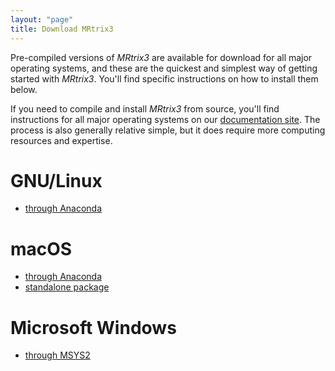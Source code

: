 ```yaml
---
layout: "page"
title: Download MRtrix3
---
```


Pre-compiled versions of *MRtrix3* are available for download for all major
operating systems, and these are the quickest and simplest way of getting
started with *MRtrix3*. You'll find specific instructions on how to install
them below. 

If you need to compile and install *MRtrix3* from source, you'll find
instructions for all major operating systems on our [documentation
site](https://mrtrix.readthedocs.io/en/latest/installation/before_install.html).
The process is also generally relative simple, but it does require more
computing resources and expertise.

GNU/Linux
=========

- [through Anaconda](/download/linux-anaconda)


macOS
=====

- [through Anaconda](/download/macos-anaconda)
- [standalone package](/download/macos-standalone)


Microsoft Windows
=================

- [through MSYS2](/download/windows-msys2)

